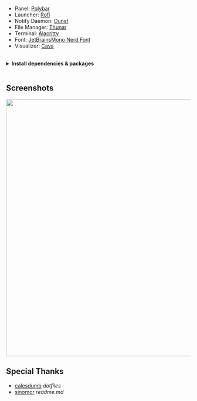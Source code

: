 <!--
<img align="right" width="60%" src="./freebsd_screenshot.png">
<img align="right" width="60%" src="./rofi_screenshot.png"> 
-->

- Panel: [Polybar](https://github.com/polybar/polybar)
- Launcher: [Rofi](https://github.com/davatorium/rofi)
- Notify Daemon: [Dunst](https://github.com/dunst-project/dunst)
- File Manager: [Thunar](https://gitlab.xfce.org/xfce/thunar)
- Terminal: [Alacritty](https://github.com/alacritty/alacritty)
- Font: [JetBrainsMono Nerd Font](https://www.nerdfonts.com/) 
- Visualizer: [Cava](https://github.com/karlstav/cava)


<br>
<details>
<summary><b>Install dependencies & packages</b></summary>
<br>

> Some dependencies / packages (not all)

```sh
alacritty zsh nerd-fonts noto polybar ranger rofi dunst \
htop gdu firefox pulseaudio \
pfetch cava cowsay starfetch cbonsai tty-clock \
```

</details>
<br>


## Screenshots
<!-- <img src="https://imgur.com/qu50DJ1.png" width=700>
<img src="https://i.imgur.com/JNFyD9S.png" width=700> -->
<img src="https://i.imgur.com/llYcl0y.png" width=700>

## Special Thanks
- [calesdumb](https://github.com/calesdumb/dotfiles) *dotfiles*
- [sinomor](https://github.com/Sinomor/dots) *readme.md*


<h1> <!--
  <a href="#--------">
    <img alt="" align="left" src="https://img.shields.io/github/stars/f0rjk/dotfiles?color=f1cf8a&labelColor=f1cf8a&style=for-the-badge"/>
  </a> -->
  <a href="#--------">
    <img alt="" align="right" src="https://api.visitorbadge.io/api/visitors?path=f0rjk%2Fdotfiles&label=Views&labelColor=%2386aaec&countColor=%2386aaec" />
  </a>
</h1>
